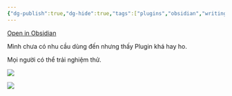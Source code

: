 ```yaml
---
{"dg-publish":true,"dg-hide":true,"tags":["plugins","obsidian","writing"],"permalink":"/1-project/obsidian/longform/","hide":true,"dgPassFrontmatter":true}
---
```



[Open in Obsidian](https://obsidian.md/plugins?id=longform)

Mình chưa có nhu cầu dùng đến nhưng thấy Plugin khá hay ho.

Mọi người có thể trải nghiệm thử.

![](https://i.imgur.com/r9vyXf0.png)

![](https://i.imgur.com/bUe3Nve.png)